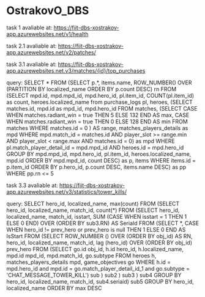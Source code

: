 # OstrakovO_DBS
 
 task 1 avaliable at: https://fiit-dbs-xostrakov-app.azurewebsites.net/v1/health
 
 task 2.1 avaliable at: https://fiit-dbs-xostrakov-app.azurewebsites.net/v2/patches/
 
  task 3.1 avaliable at: https://fiit-dbs-xostrakov-app.azurewebsites.net.v3/matches/{id}/top_purchases
  
  query: 
 SELECT * FROM
(SELECT p.*, items.name, ROW_NUMBER() OVER (PARTITION BY localized_name ORDER BY p.count DESC) rn FROM
(SELECT mpd.id, mpd.mpd_id, mpd.hero_id, pl.item_id, COUNT(pl.item_id) as count, heroes.localized_name from purchase_logs pl, heroes, 
(SELECT matches.id, mpd.id as mpd_id, mpd.hero_id FROM matches,
(SELECT
	CASE WHEN matches.radiant_win = true THEN 5
         ELSE 132 END AS max,
 	CASE WHEN matches.radiant_win = true THEN 0
         ELSE 128 END AS min
FROM matches
WHERE matches.id = 0 ) AS range,
matches_players_details as mpd
WHERE mpd.match_id = matches.id AND player_slot >= range.min AND player_slot < range.max AND matches.id = 0) as mpd
WHERE pl.match_player_detail_id = mpd.mpd_id AND heroes.id = mpd.hero_id
GROUP BY mpd.mpd_id, mpd.hero_id, pl.item_id, heroes.localized_name, mpd.id
ORDER BY mpd.mpd_id, count DESC) as p, items
WHERE items.id = p.item_id
ORDER BY p.hero_id, p.count DESC, items.name DESC) as pp WHERE pp.rn <= 5
  
   task 3.3 avaliable at: https://fiit-dbs-xostrakov-app.azurewebsites.net/v3/statistics/tower_kills/
   
   query:
SELECT 
	hero_id, localized_name, max(count)
	FROM
		(SELECT hero_id, localized_name, match_id, count(*)
		FROM
			(SELECT
			hero_id, localized_name, match_id, isstart,
			SUM (CASE WHEN isstart = 1 THEN 1 ELSE 0 END) OVER (ORDER BY sub3.RN) AS SeriaId
			FROM
				(SELECT 
				*,
				CASE WHEN hero_id != prev_hero or prev_hero is null THEN 1 ELSE 0 END AS IsStart
				FROM
					(SELECT
					  ROW_NUMBER () OVER (ORDER BY obj_id) AS RN,
					  hero_id, localized_name, match_id, 
					  lag (hero_id) OVER (ORDER BY obj_id) prev_hero
					FROM
					 (SELECT go.id obj_id, h.id hero_id, h.localized_name, mpd.id mpd_id, mpd.match_id, go.subtype 
						FROM heroes h, matches_players_details mpd, game_objectives go
						WHERE h.id = mpd.hero_id and mpd.id = go.match_player_detail_id_1 
							and go.subtype = 'CHAT_MESSAGE_TOWER_KILL') sub
						) sub2 
				) sub3 
			) sub4
		GROUP BY hero_id, localized_name, match_id, sub4.seriaid) sub5
	GROUP BY hero_id, localized_name
	ORDER BY max DESC

